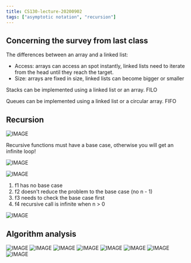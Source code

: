 ```yaml
---
title: CS130-lecture-20200902
tags: ["asymptotic notation", "recursion"]
---
```


## Concerning the survey from last class

The differences between an array and a linked list:
- Access: arrays can access an spot instantly, linked lists need to iterate from the head until they reach the target.
- Size: arrays are fixed in size, linked lists can become bigger or smaller

Stacks can be implemented using a linked list or an array. FILO

Queues can be implemented using a linked list or a circular array. FIFO

## Recursion

![IMAGE](/1BBDB33272B35862C895DE383FB94CCA.jpg)

Recursive functions must have a base case, otherwise you will get an infinite loop!

![IMAGE](/D94BC62DD5140A17E8AC18B50A52765B.jpg)

![IMAGE](/DEB42613B50FA9528637CE042D5B55BF.jpg)

1. f1 has no base case
2. f2 doesn't reduce the problem to the base case (no n - 1)
3. f3 needs to check the base case first
4. f4 recursive call is infinite when n > 0

![IMAGE](/92B7710790AE103646AA0805CA385C2C.jpg)

## Algorithm analysis

![IMAGE](/02EACDDF6766801B1419933893851558.jpg)
![IMAGE](/BD8C3CD06443AB4C3703662F43F601F0.jpg)
![IMAGE](/5973DF4A0C5B5613F9386A16ECB9D995.jpg)
![IMAGE](/529E9098BA54D325B011EC6C42F852EF.jpg)
![IMAGE](/01AEB37ADF162598245D72495F4DB76C.jpg)
![IMAGE](/9C86864D8E4A4CC4D2A17C97BCE698BF.jpg)
![IMAGE](/DDAB387E6E8325E59B7557E75056BB21.jpg)
![IMAGE](/FBDB0EC72A69BE433ECFD77103373549.jpg)
